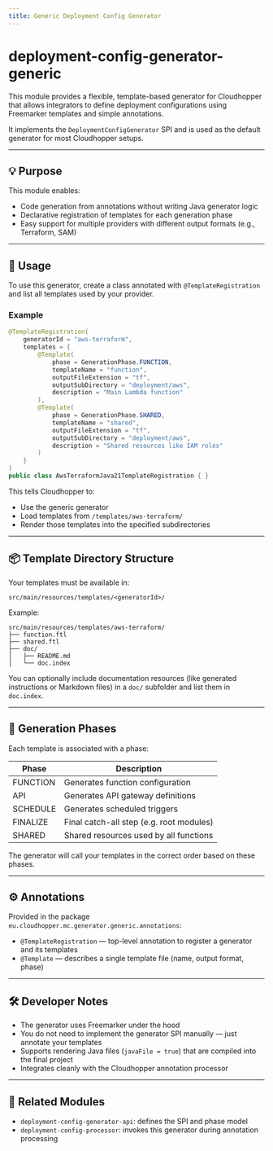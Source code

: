 ```yaml
---
title: Generic Deployment Config Generator
---
```


# deployment-config-generator-generic

This module provides a flexible, template-based generator for Cloudhopper that allows integrators to define deployment configurations using Freemarker templates and simple annotations.

It implements the `DeploymentConfigGenerator` SPI and is used as the default generator for most Cloudhopper setups.

---

## 💡 Purpose

This module enables:
- Code generation from annotations without writing Java generator logic
- Declarative registration of templates for each generation phase
- Easy support for multiple providers with different output formats (e.g., Terraform, SAM)

---

## 🔧 Usage

To use this generator, create a class annotated with `@TemplateRegistration` and list all templates used by your provider.

### Example

  
~~~java
@TemplateRegistration(
    generatorId = "aws-terraform",
    templates = {
        @Template(
            phase = GenerationPhase.FUNCTION,
            templateName = "function",
            outputFileExtension = "tf",
            outputSubDirectory = "deployment/aws",
            description = "Main Lambda function"
        ),
        @Template(
            phase = GenerationPhase.SHARED,
            templateName = "shared",
            outputFileExtension = "tf",
            outputSubDirectory = "deployment/aws",
            description = "Shared resources like IAM roles"
        )
    }
)
public class AwsTerraformJava21TemplateRegistration { }
~~~

This tells Cloudhopper to:
- Use the generic generator
- Load templates from `/templates/aws-terraform/`
- Render those templates into the specified subdirectories

---

## 📦 Template Directory Structure

Your templates must be available in:

  
~~~
src/main/resources/templates/<generatorId>/
~~~

Example:

  
~~~
src/main/resources/templates/aws-terraform/
├── function.ftl
├── shared.ftl
├── doc/
│   ├── README.md
│   └── doc.index
~~~

You can optionally include documentation resources (like generated instructions or Markdown files) in a `doc/` subfolder and list them in `doc.index`.

---

## 🧩 Generation Phases

Each template is associated with a phase:

| Phase     | Description                              |
|-----------|------------------------------------------|
| FUNCTION  | Generates function configuration          |
| API       | Generates API gateway definitions         |
| SCHEDULE  | Generates scheduled triggers              |
| FINALIZE  | Final catch-all step (e.g. root modules)  |
| SHARED    | Shared resources used by all functions    |

The generator will call your templates in the correct order based on these phases.

---

## ⚙️ Annotations

Provided in the package `eu.cloudhopper.mc.generator.generic.annotations`:

- `@TemplateRegistration` — top-level annotation to register a generator and its templates
- `@Template` — describes a single template file (name, output format, phase)

---

## 🛠 Developer Notes

- The generator uses Freemarker under the hood
- You do not need to implement the generator SPI manually — just annotate your templates
- Supports rendering Java files (`javaFile = true`) that are compiled into the final project
- Integrates cleanly with the Cloudhopper annotation processor

---

## 🚀 Related Modules

- `deployment-config-generator-api`: defines the SPI and phase model
- `deployment-config-processor`: invokes this generator during annotation processing
